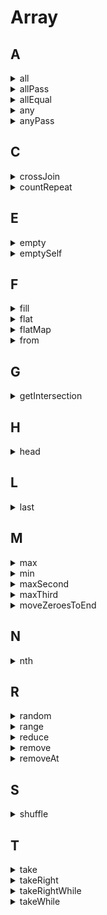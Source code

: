 # Array

## A

<details>
<summary>all</summary>

```js
const all = list => list.every(Boolean);

all([1, 2, 3, 4]);
```

</details>

<details>
<summary>allPass</summary>

```js
const allPass = (list, t) => list.every(fun => fun(t));

allPass([t => t], 1);
```

</details>

<details>
<summary>allEqual</summary>

```js
const allEqual = list => list.every((t, i, _list) => t === _list[0]);

allEqual([1, 1, 1, 1]);
```

</details>

<details>
<summary>any</summary>

```js
const any = (list, fun = Boolean) => list.some(fun);

any([1, 0, 0, 0]);
```

</details>

<details>
<summary>anyPass</summary>

```js
const anyPass = (list, t) => funList.some(fun => fun(t));

anyPass([t => t > 1, t => t > 0], 2);
```

</details>

## C

<details>
<summary>crossJoin</summary>

```js
function crossJoin(...list) {
  if (list.length <= 1) return list;
  const res = [];
  const [first, second, ...rest] = list;
  for (let i = 0; i < first.length; i++) {
    for (let j = 0; j < second.length; j++) {
      res.push(`${first[i]}${second[j]}`);
    }
  }
  return crossJoin(res, ...rest);
}

function crossJoin(...list) {
  if (list.length <= 1) return list;
  const [list0, list1, ...list2] = list;
  return crossJoin(
    list0.map((i) => list1.map((j) => [`${i}${j}`])).flat(),
    ...list2
  );
}

crossJoin(["a", "b"], ["0", "1"], ["@", "#"], ["+", "-"]);
```

</details>

<details>
<summary>countRepeat</summary>

```js
// 统计一个数字在数组里面出现次数
function countRepeat(list, t) {
  let count = 0;
  for (let i = 0; i < list.length; i++) {
    if (t === list[i]) count++;
  }
  return count;
}

countRepeat([1, 2, 3, 8, 4, 3, 2, 3], 3);
```

</details>

## E

<details>
<summary>empty</summary>

```js
const empty = () => ([])
```

</details>

<details>
<summary>emptySelf</summary>

```js
const emptySelf = list => !(list.length = 0)
```

</details>

## F

<details>
<summary>fill</summary>

```js
function fill(list, t) {
  const length = list.length
  let index = 0
  const result = []
  while (index < length) {
    result.push(t)
    index++
  }
  return result
}

cosnt fill => (list, t) => Array.from(list, () => t)

fill([1,2,2,2], 1)
```

</details>

<details>
<summary>flat</summary>

```js
function flat(list, n = 1) {
  if (n <= 0) return list;
  return list.reduce(
    (acc, curr) => acc.concat(Array.isArray(curr) ? flat(curr, n--) : curr),
    []
  );
}

function flat(list) {
  while (list.some((t) => Array.isArray(t))) {
    list = [].concat(...list);
  }
  return list;
}

flat([[1], [2, [3]], [5]]);
```

</details>

<details>
<summary>flatMap</summary>

```js
function flatMap(list, callback = (t) => t) {
  return list.reduce((acc, curr, i) => acc.concat(callback(curr, i, list)), []);
}

flatMap([1, 2, 3, 4], (x) => [[x * 2]]);
```

</details>

<details>
<summary>from</summary>

```js
function from(arrayLike, mapping, ctx) {
    const arr = Array.prototype.slice.call(arrayLike);
    return mapping
      ? arr.map(function (t, i) {
          return mapping.call(this, t, i);
        }, ctx)
      : arr;
  };
}
```

</details>

## G

<details>
<summary>getIntersection</summary>

```js
/**
 * 1.计算多个区间的交集
 *   区间用长度为2的数字数组表示，如[2, 5]表示区间2到5（包括2和5）；
 *   区间不限定方向，如[5, 2]等同于[2, 5]；
 *   实现`getIntersection 函数`
 *   可接收多个区间，并返回所有区间的交集（用区间表示），如空集用null表示
 * 示例：
 *   getIntersection([5, 2], [4, 9], [3, 6]); // [4, 5]
 *   getIntersection([1, 7], [8, 9]); // null
 */
function getIntersection(...list) {
  const res = [];
  const sort = (a, b) => (a > b ? [b, a] : [a, b]);

  let [_min, _max] = sort(...list[0]);
  for (let i = 1; i <= list.length - 1; i++) {
    const [min, max] = sort(...list[i]);
    // 没有交集
    if (_min > max || _max < min) return null;

    // 肯定有交集 取2个小的之中的大的 取2个大的之中的小的 就是去交集
    _min = sort(_min, min)[1];
    _max = sort(_max, max)[0];
  }

  return [_min, _max];
}
```

</details>

## H

<details>
<summary>head</summary>

```js
const head = list => list[0]

head([1, 5, 10, 2]);
```

</details>

## L

<details>
<summary>last</summary>

```js
const last = list => list[list.length - 1]

last([1, 5, 10, 2]);
```

</details>


## M

<details>
<summary>max</summary>

```js
function max(list) {
  let res = list[0];
  let index = list.length;;
  while (--index >= 0) {
    if (list[index] > res) res = list[index];
  }
  return res;
}

function max(list) {
  return Math.max.apply(null, list)
}

max([1, 5, 10, 2]);
```

</details>

<details>
<summary>min</summary>

```js
function min(list) {
  let res = list[0];
  let index = list.length;;
  while (--index >= 0) {
    if (list[index] < res) res = list[index];
  }
  return res;
}

function min(list) {
  return Math.min.apply(null, list)
}

min([1, 5, 10, 2]);
```

</details>

<details>
<summary>maxSecond</summary>

```js
function maxSecond(list) {
  let max = list[0];
  let sec = max;
  const length = list.length;
  let index = 1;
  while (index < length) {
    if (list[index] > sec) {
      sec = list[index];
    }
    if (sec > max) {
      [max, sec] = [sec, max];
    }
    index++;
  }
  return sec;
}

maxSecond([1, 5, 10, 2, 15]);
```

</details>

<details>
<summary>maxThird</summary>

```js
function maxThird(list) {
  let max = list[0];
  let sec = max;
  let third = sec;
  const length = list.length;
  let index = 1;
  while (index < length) {
    if (list[index] > third) {
      third = list[index];
    }
    if (third > sec) {
      [sec, third] = [third, sec];
    }
    if (sec > max) {
      [max, sec] = [sec, max];
    }
    index++;
  }
  return third;
}

maxThird([1, 5, 10, 2, 15]);
```

</details>

<details>
<summary>moveZeroesToEnd</summary>

```js
// #1 改变自身
function moveZeroesToEnd(list) {
  let index = list.length - 1;
  while (index >= 0) {
    if (list[index] === 0) {
      list.push(...list.splice(index, 1));
    }
    index--;
  }
  return list;
}

// #2 不改变自身
function moveZeroesToEnd(list) {
  const res = [];
  let index = list.length - 1;
  while (index >= 0) {
    list[index] ? res.unshift(list[index]) : res.push(list[index]);
    index--;
  }
  return res;
}
```

</details>

## N

<details>
<summary>nth</summary>

```js
const nth = (list, index) => list[index]

nth([10, 100, 123], 1);
```

</details>

## R

<details>
<summary>random</summary>

```js
function random(list) {
  return list[parseInt(Math.random() * list.length)]
}

random([0, 1, 2, 3, 4])
```

</details>

<details>
<summary>range</summary>

```js
function range(from, to) {
  var result = [];
  while (from < to) {
    result.push(from);
    from++;
  }
  return result;
}

range(10, 100);
```

</details>

<details>
<summary>reduce</summary>

```js
function reduce(list, fun, initData, ctx) {
  const len = list.length
  if (len === 0) return initData
  let i = initData !== undefined ? 0 : 1
  let result = initData !== undefined ? initData : list[0]

  for (;i < len;i++) {
    result = fun.call(ctx, result, list[i], i, list)
  }
  return result
}
```
</details>

<details>
<summary>remove</summary>

```js
const remove = (list, item) => {
  const index = list.indexOf(item)
  return ~index ? !!list.splice(index, 1).length : false
}

remove([0, 1], 1);
```

</details>

<details>
<summary>removeAt</summary>

```js
const removeAt = (list, index) => !!list.splice(index, 1).length

removeAt([0, 1], 1);
```

</details>

## S

<details>
<summary>shuffle</summary>

```js
function shuffle(list) {
  const _list = [...list]
  let i = _list.length, j
  while (i > 0) {
    j = parseInt(Math.random() * i)
    i--
    [_list[j], _list[i]] = [_list[i], _list[j]]
  }
  return _list
}

shuffle([0, 1, 2, 3, 4]);
```

</details>



## T

<details>
<summary>take</summary>

```js
const take = (list, n = 1) => list.slice(0, n)

take([0, 1, 2, 3], 2);
```

</details>

<details>
<summary>takeRight</summary>

```js
const takeRight = (list, n = 1) => list.slice(list.length - n, list.length)

takeRight([0, 1, 2, 3], 2);
```

</details>

<details>
<summary>takeRightWhile</summary>

```js
const takeRightWhile = (list, fun) => {
  let i = list.length
  while (--i > -1) {
    if (fun(list[i])) return list.slice(i + 1, list.length)
  }
  return list
}

takeRightWhile([0, 1, 2, 3], n => n < 2);
```

</details>

<details>
<summary>takeWhile</summary>

```js
const takeWhile = (list, fun) => {
  let i = -1
  while (i++ < list.length) {
    if (fun(list[i])) return list.slice(0, i)
  }
  return list
}

takeWhile([0, 1, 2, 3], n => n > 1);
```

</details>


